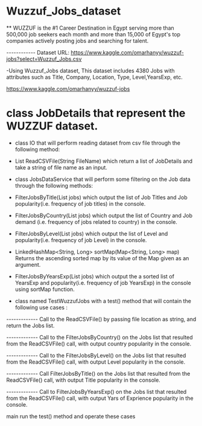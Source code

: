 # Wuzzuf_Jobs_dataset


** WUZZUF is the #1 Career Destination in Egypt serving more than 500,000 job seekers each month and more than 15,000 of Egypt's top companies actively posting jobs and searching for talent.

------------ Dataset URL: https://www.kaggle.com/omarhanyy/wuzzuf-jobs?select=Wuzzuf_Jobs.csv

-Using  Wuzzuf_Jobs
dataset, This dataset includes 4380 Jobs with attributes such as Title, Company, Location, Type, Level,YearsExp, etc.

https://www.kaggle.com/omarhanyy/wuzzuf-jobs


# class JobDetails that represent the WUZZUF dataset.

 
- class IO that will perform reading dataset from csv file through the following method:

- List<JobDetails> ReadCSVFile(String FileName) which return a list of JobDetails and take a string of file name as an input.

- class JobsDataService that will perform some  filtering on the Job data through the following methods:

- FilterJobsByTitle(List <JobDetails> jobs) which output the list of Job Titles and Job popularity(i.e. frequency of job titles) in the console.

- FilterJobsByCountry(List <JobDetails> jobs) which output the list of Country and Job demand (i.e. frequency of jobs related to country) in the console.

- FilterJobsByLevel(List <JobDetails> jobs) which output the list of Level and popularity(i.e. frequency of job Level) in the console.

- LinkedHashMap<String, Long> sortMap(Map<String, Long> map) Returns the ascending sorted map by its value of the Map given as an argument.

- FilterJobsByYearsExp(List <JobDetails> jobs) which output the a sorted list of YearsExp and popularity(i.e. frequency of job YearsExp) in the console using sortMap function.

- class named TestWuzzufJobs with a test() method that will contain the following use cases :

------------- Call to the ReadCSVFile() by passing file location as string, and return the Jobs list.

------------- Call to the FilterJobsByCountry() on the Jobs list that resulted from the ReadCSVFile() call, with output country popularity in the console.

------------- Call to the FilterJobsByLevel() on the Jobs list that resulted from the ReadCSVFile() call, with output Level popularity in the console.

------------- Call FilterJobsByTitle() on the Jobs list that resulted from the ReadCSVFile() call, with output Title popularity in the console.

------------- Call to FilterJobsByYearsExp() on the Jobs list that resulted from the ReadCSVFile() call, with output Yars of Exprience popularity in the console.

 
main run the test() method and operate these cases
